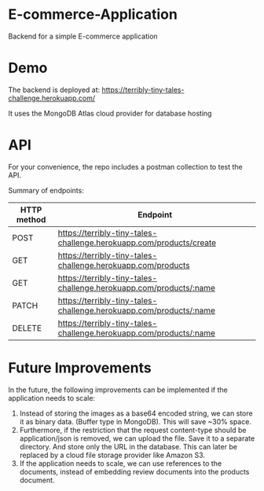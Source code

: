 # E-commerce-Application
Backend for a simple E-commerce application

# Demo
The backend is deployed at: 
https://terribly-tiny-tales-challenge.herokuapp.com/

It uses the MongoDB Atlas cloud provider for database hosting

# API
For your convenience, the repo includes a postman collection to test the API.

Summary of endpoints:

| HTTP method | Endpoint |
| ------ | ------ |
| POST | https://terribly-tiny-tales-challenge.herokuapp.com/products/create |
| GET | https://terribly-tiny-tales-challenge.herokuapp.com/products |
| GET | https://terribly-tiny-tales-challenge.herokuapp.com/products/:name |
| PATCH | https://terribly-tiny-tales-challenge.herokuapp.com/products/:name |
|DELETE | https://terribly-tiny-tales-challenge.herokuapp.com/products/:name |



# Future Improvements
In the future, the following improvements can be implemented if the application needs to scale:

1) Instead of storing the images as a base64 encoded string, we can store it as binary data. (Buffer type in MongoDB). This will save ~30% space. 
2) Furthermore, if the restriction that the request content-type should be application/json is removed, we can upload the file. Save it to a separate directory. And store only the URL in the database. This can later be replaced by a cloud file storage provider like Amazon S3. 
2) If the application needs to scale, we can use references to the documents, instead of embedding review documents into the products document. 

